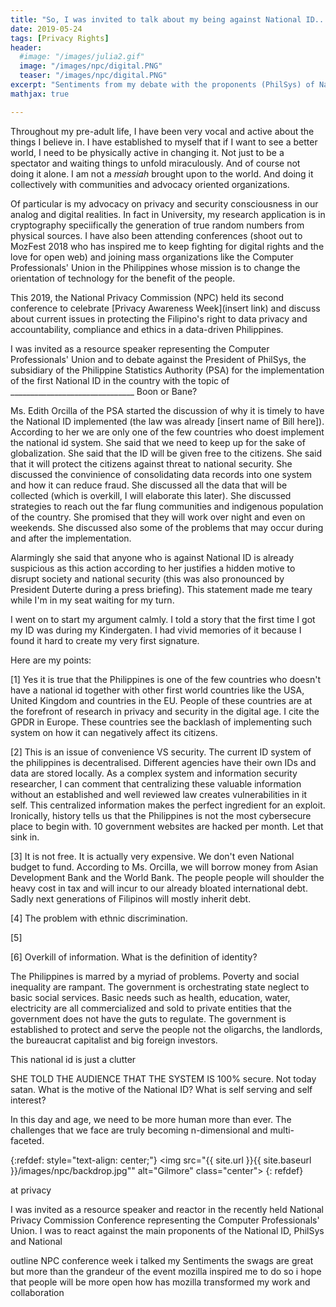 ```yaml
---
title: "So, I was invited to talk about my being against National ID...(developing)"
date: 2019-05-24
tags: [Privacy Rights]
header:
  #image: "/images/julia2.gif"
  image: "/images/npc/digital.PNG"
  teaser: "/images/npc/digital.PNG"
excerpt: "Sentiments from my debate with the proponents (PhilSys) of National ID in the Philippines in the second National Privacy Commission Conference."
mathjax: true

---
```

<div id="fb-root"></div>
<script async defer src="https://connect.facebook.net/en_US/sdk.js#xfbml=1&version=v3.2"></script>

Throughout my pre-adult life, I have been very vocal and active about the things I believe in. I have established to myself that if I want to see a better world, I need to be physically active in changing it. Not just to be a spectator and waiting things to unfold miraculously. And of course not doing it alone. I am not a *messiah* brought upon to the world. And doing it collectively with communities and advocacy oriented organizations.

Of particular is my advocacy on privacy and security consciousness in our analog and digital realities. In fact in University, my research application is in cryptography speciifically the generation of true random numbers from physical sources. I have also been attending conferences (shoot out to MozFest 2018 who has inspired me to keep fighting for digital rights and the love for open web) and joining mass organizations like the Computer Professionals' Union in the Philippines whose mission is to change the orientation of technology for the benefit of the people.

This 2019, the National Privacy Commission (NPC) held its second conference to celebrate [Privacy Awareness Week](insert link) and discuss about current issues in protecting the Filipino's right to data privacy and accountability, compliance and ethics in a data-driven Philippines.

I was invited as a resource speaker representing the Computer Professionals' Union and to debate against the President of PhilSys, the subsidiary of the Philippine Statistics Authority (PSA) for the implementation of the first National ID in the country with the topic of _______________________________ Boon or Bane?

Ms. Edith Orcilla of the PSA started the discussion of why it is timely to have the National ID implemented (the law was already [insert name of Bill here]). According to her we are only one of the few countries who doest implement the national id system. She said that we need to keep up for the sake of globalization. She said that the ID will be given free to the citizens. She said that it will protect the citizens against threat to national security. She discussed the convinience of consolidating data records into one system and how it can reduce fraud. She discussed all the data that will be collected (which is overkill, I will elaborate this later). She discussed strategies to reach out the far flung communities and indigenous population of the country. She promised that they will work over night and even on weekends. She discussed also some of the problems that may occur during and after the implementation.

Alarmingly she said that anyone who is against National ID is already suspicious as this action according to her justifies a hidden motive to disrupt society and national security (this was also pronounced by President Duterte during a press briefing). This statement made me teary while I'm in my seat waiting for my turn.

I went on to start my argument calmly. I told a story that the first time I got my ID was during my Kindergaten. I had vivid memories of it because I found it hard to create my very first signature.

Here are my points:

[1] Yes it is true that the Philippines is one of the few countries who doesn't have a national id together with other first world countries like the USA, United Kingdom and countries in the EU. People of these countries are at the forefront of research in privacy and security in the digital age. I cite the GPDR in Europe. These countries see the backlash of implementing such system on how it can negatively affect its citizens.

[2] This is an issue of convenience VS security. The current ID system of the philippines is decentralised. Different agencies have their own IDs and data are stored locally. As a complex system and information security researcher, I can comment that centralizing these valuable information without an established and well reviewed law creates vulnerabilities in it self. This centralized information makes the perfect ingredient for an exploit. Ironically, history tells us that the Philippines is not the most cybersecure place to begin with. 10 government websites are hacked per month. Let that sink in.

[3] It is not free. It is actually very expensive. We don't even National budget to fund. According to Ms. Orcilla, we will borrow money from Asian Development Bank and the World Bank. The people people will shoulder the heavy cost in tax and will incur to our already bloated international debt. Sadly next generations of Filipinos will mostly inherit debt.

[4] The problem with ethnic discrimination.

[5]

[6] Overkill of information.
What is the definition of identity?

The Philippines is marred by a myriad of problems. Poverty and social inequality are rampant. The government is orchestrating state neglect to basic social services. Basic needs such as health, education, water, electricity are all commercialized and sold to private entities that the government does not have the guts to regulate. The government is established to protect and serve the people not the oligarchs, the landlords, the bureaucrat capitalist and big foreign investors.

This national id is just a clutter


SHE TOLD THE AUDIENCE THAT THE SYSTEM IS 100% secure. Not today satan.
What is the motive of the National ID? What is self serving and self interest?

In this day and age, we need to be more human more than ever. The challenges that we face are truly becoming n-dimensional and multi-faceted.

{:refdef: style="text-align: center;"}
<img src="{{ site.url }}{{ site.baseurl }}/images/npc/backdrop.jpg"" alt="Gilmore" class="center">
{: refdef}


at privacy

I was invited as a resource speaker and reactor in the recently held National Privacy Commission Conference representing the Computer Professionals' Union. I was to react against the main proponents of the National ID, PhilSys and National

outline
NPC conference week
i talked
my Sentiments
the swags are great but more than the grandeur of the event
mozilla inspired me to do so
i hope that people will be more open
how has mozilla transformed my work and collaboration


<script async src="//pagead2.googlesyndication.com/pagead/js/adsbygoogle.js"></script>
<script>
  (adsbygoogle = window.adsbygoogle || []).push({
    google_ad_client: "ca-pub-6410209740119334",
    enable_page_level_ads: true
  });
</script>

<div class="fb-comments" data-href="https://albertyumol.github.io/" data-numposts="5"></div>

